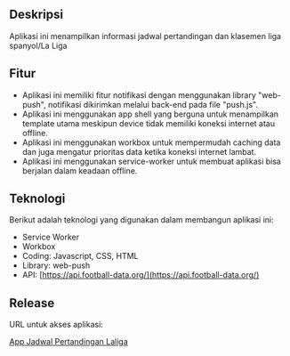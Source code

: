 ## Deskripsi
Aplikasi ini menampilkan informasi jadwal pertandingan dan klasemen liga spanyol/La Liga

## Fitur
- Aplikasi ini memiliki fitur notifikasi dengan menggunakan library "web-push", notifikasi dikirimkan melalui back-end pada file "push.js".
- Aplikasi ini menggunakan app shell yang berguna untuk menampilkan template utama meskipun device tidak memiliki koneksi internet atau offline.
- Aplikasi ini menggunakan workbox untuk mempermudah caching data dan juga mengatur prioritas data ketika koneksi internet lambat.
- Aplikasi ini menggunakan service-worker untuk membuat aplikasi bisa berjalan dalam keadaan offline.

## Teknologi
Berikut adalah teknologi yang digunakan dalam membangun aplikasi ini:
- Service Worker
- Workbox
- Coding: Javascript, CSS, HTML
- Library: web-push
- API: [https://api.football-data.org/](https://api.football-data.org/)

## Release
URL untuk akses aplikasi: 
<!--[App Jadwal Pertandingan Laliga](https://submission2-v1.web.app/)-->
<a href="https://submission2-v1.web.app/" target="_blank">App Jadwal Pertandingan Laliga</a>
